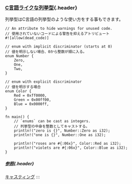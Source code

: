 ### [C言語ライクな列挙型](#c言語ライクな列挙型){.header}

列挙型はC言語の列挙型のような使い方をする事もできます。

    // An attribute to hide warnings for unused code.
    // 使用されていないコードによる警告を抑えるアトリビュート
    #![allow(dead_code)]

    // enum with implicit discriminator (starts at 0)
    // 値を明示しない場合、0から整数が順に入る。
    enum Number {
        Zero,
        One,
        Two,
    }

    // enum with explicit discriminator
    // 値を明示する場合
    enum Color {
        Red = 0xff0000,
        Green = 0x00ff00,
        Blue = 0x0000ff,
    }

    fn main() {
        // `enums` can be cast as integers.
        // 列挙型の中身を整数としてキャストする。
        println!("zero is {}", Number::Zero as i32);
        println!("one is {}", Number::One as i32);

        println!("roses are #{:06x}", Color::Red as i32);
        println!("violets are #{:06x}", Color::Blue as i32);
    }

##### [参照](#参照){.header}

[キャスティング](../../types/cast.html)
:::


